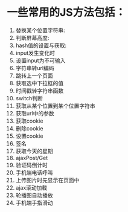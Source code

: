 # 一些常用的JS方法包括：</br>
1. 替换某个位置字符串:</br>
2. 判断屏幕高度:</br>
3. hash值的设置与获取:</br>
4. input发生变化时</br>
5. 设置input为不可输入</br>
6. 字符串转url编码</br>
7. 跳转上一个页面</br>
8. 获取选中下拉框的值</br>
9. 时间戳转字符串函数</br>
10. switch判断</br>
11. 获取从某个位置到某个位置字符串</br>
12. 获取url中的参数</br>
13. 获取cookie</br>
14. 删除cookie</br>
15. 设置cookie</br>
16. 签名</br>
17. 获取今天的星期</br>
18. ajaxPost/Get</br>
19. 验证码倒计时</br>
20. 手机端电话呼叫</br>
21. 上传图片时先显示在页面中</br>
22. ajax滚动加载</br>
23. 轮播图自动播放</br>
24. 手机端手指滑动</br>
